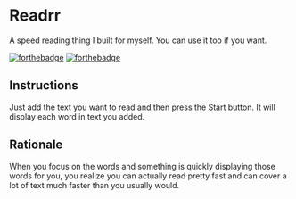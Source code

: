 # Readrr
A speed reading thing I built for myself. You can use it too if you want.

[![forthebadge](https://forthebadge.com/images/badges/powered-by-electricity.svg)](https://forthebadge.com)
[![forthebadge](https://forthebadge.com/images/badges/gluten-free.svg)](https://forthebadge.com)

## Instructions
Just add the text you want to read and then press the Start button. It will display each word in text you added.

## Rationale
When you focus on the words and something is quickly displaying those words for you, you realize you can actually read pretty fast and can cover a lot of text much faster than you usually would.
